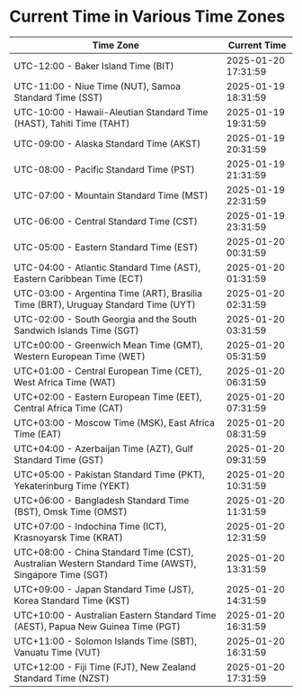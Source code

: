 # Current Time in Various Time Zones

| Time Zone | Current Time |
|-----------|--------------|
| UTC-12:00 - Baker Island Time (BIT) | 2025-01-20 17:31:59 |
| UTC-11:00 - Niue Time (NUT), Samoa Standard Time (SST) | 2025-01-19 18:31:59 |
| UTC-10:00 - Hawaii-Aleutian Standard Time (HAST), Tahiti Time (TAHT) | 2025-01-19 19:31:59 |
| UTC-09:00 - Alaska Standard Time (AKST) | 2025-01-19 20:31:59 |
| UTC-08:00 - Pacific Standard Time (PST) | 2025-01-19 21:31:59 |
| UTC-07:00 - Mountain Standard Time (MST) | 2025-01-19 22:31:59 |
| UTC-06:00 - Central Standard Time (CST) | 2025-01-19 23:31:59 |
| UTC-05:00 - Eastern Standard Time (EST) | 2025-01-20 00:31:59 |
| UTC-04:00 - Atlantic Standard Time (AST), Eastern Caribbean Time (ECT) | 2025-01-20 01:31:59 |
| UTC-03:00 - Argentina Time (ART), Brasília Time (BRT), Uruguay Standard Time (UYT) | 2025-01-20 02:31:59 |
| UTC-02:00 - South Georgia and the South Sandwich Islands Time (SGT) | 2025-01-20 03:31:59 |
| UTC±00:00 - Greenwich Mean Time (GMT), Western European Time (WET) | 2025-01-20 05:31:59 |
| UTC+01:00 - Central European Time (CET), West Africa Time (WAT) | 2025-01-20 06:31:59 |
| UTC+02:00 - Eastern European Time (EET), Central Africa Time (CAT) | 2025-01-20 07:31:59 |
| UTC+03:00 - Moscow Time (MSK), East Africa Time (EAT) | 2025-01-20 08:31:59 |
| UTC+04:00 - Azerbaijan Time (AZT), Gulf Standard Time (GST) | 2025-01-20 09:31:59 |
| UTC+05:00 - Pakistan Standard Time (PKT), Yekaterinburg Time (YEKT) | 2025-01-20 10:31:59 |
| UTC+06:00 - Bangladesh Standard Time (BST), Omsk Time (OMST) | 2025-01-20 11:31:59 |
| UTC+07:00 - Indochina Time (ICT), Krasnoyarsk Time (KRAT) | 2025-01-20 12:31:59 |
| UTC+08:00 - China Standard Time (CST), Australian Western Standard Time (AWST), Singapore Time (SGT) | 2025-01-20 13:31:59 |
| UTC+09:00 - Japan Standard Time (JST), Korea Standard Time (KST) | 2025-01-20 14:31:59 |
| UTC+10:00 - Australian Eastern Standard Time (AEST), Papua New Guinea Time (PGT) | 2025-01-20 16:31:59 |
| UTC+11:00 - Solomon Islands Time (SBT), Vanuatu Time (VUT) | 2025-01-20 16:31:59 |
| UTC+12:00 - Fiji Time (FJT), New Zealand Standard Time (NZST) | 2025-01-20 17:31:59 |
